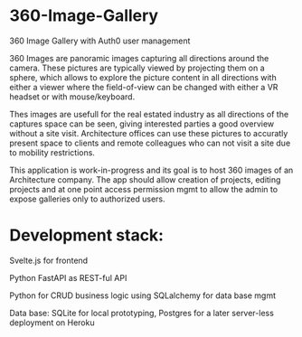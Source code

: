 # 360-Image-Gallery
360 Image Gallery with Auth0 user management


360 Images are panoramic images capturing all directions around the camera. 
These pictures are typically viewed by projecting them on a sphere, which allows to explore the picture content in all directions with either a viewer where the field-of-view can be changed with either a VR headset or with mouse/keyboard.

Thes images are usefull for the real estated industry as all directions of the captures space can be seen, giving interested parties a good overview without a site visit. Architecture offices can use these pictures to accuratly present space to clients and remote colleagues who can not visit a site due to mobility restrictions.

This application is work-in-progress and its goal is to host 360 images of an Architecture company.
The app should allow creation of projects, editing projects and at one point access permission mgmt to allow the admin to expose galleries only to authorized users.

# Development stack:
Svelte.js for frontend

Python FastAPI as REST-ful API

Python for CRUD business logic using SQLalchemy for data base mgmt 

Data base: SQLite for local prototyping, Postgres for a later server-less deployment on Heroku
